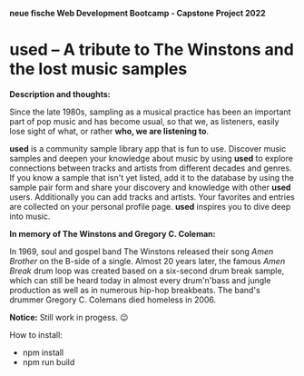 **neue fische Web Development Bootcamp - Capstone Project 2022**
# used – A tribute to The Winstons and the lost music samples

__Description and thoughts:__

Since the late 1980s, sampling as a musical practice has been an important part of pop music and has become usual, so that we, as listeners, easily lose sight of what, or rather __who, we are listening to__. 

__used__ is a community sample library app that is fun to use. Discover music samples and deepen your knowledge about music by using __used__ to explore connections between tracks and artists from different decades and genres. If you know a sample that isn't yet listed, add it to the database by using the sample pair form and share your discovery and knowledge with other __used__ users. Additionally you can add tracks and artists. Your favorites and entries are collected on your personal profile page. __used__ inspires you to dive deep into music.

__In memory of The Winstons and Gregory C. Coleman:__

In 1969, soul and gospel band The Winstons released their song _Amen Brother_ on the B-side of a single. Almost 20 years later, the famous _Amen Break_ drum loop was created based on a six-second drum break sample, which can still be heard today in almost every drum'n'bass and jungle production as well as in numerous hip-hop breakbeats. The band's drummer Gregory C. Colemans died homeless in 2006.


__Notice:__ Still work in progess. :wink:

How to install:
+ npm install
+ npm run build
